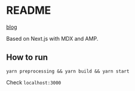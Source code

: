 # README

[blog](https://illumination-k.dev)

Based on Next.js with MDX and AMP.

## How to run

```
yarn preprocessing && yarn build && yarn start
```

Check `localhost:3000`